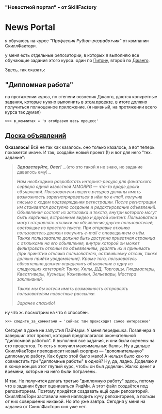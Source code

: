 ﻿### "Новостной портал" - от SkillFactory
# News Portal
я обучаюсь на курсе _"Профессия Python-разработчик"_ от компании СкиллФактори.

у меня есть отдельные репозитории, в которых я выполняю все обучающие задания этого курса. 
один по [Питону](https://github.com/Archangel-Ray/SkillFactory_courses-profession-Python), 
второй по [Джанго](https://github.com/Archangel-Ray/SkillFactory_project_django).

Здесь, так сказать:
## "Дипломная работа"

на протяжении курса, по степени освоения Джанго, даются конкретные 
задания, которые нужно выполнить в [этом проекте](news_paper). в итоге должно 
получиться полноценное приложение. (я наивный, на протяжении всего курса так думал)

`>>> в_коммитах = 'я отобразил весь процесс'`

## [Доска объявлений](Publications)
**Оказалось!** Всё не так как казалось. оно только казалось, а вот теперь покажется иначе. 
И так, создаём новый проект (!) и вот для него "тех. задание":

>_**Здравствуйте, Олег!**_ ...(кто это такой я не знаю, но задание давалось ему)...
>
>_Нам необходимо разработать интернет-ресурс для фанатского сервера одной известной MMORPG — что-то вроде доски 
объявлений. Пользователи нашего ресурса должны иметь возможность зарегистрироваться в нём по e-mail, получив письмо с 
кодом подтверждения регистрации. После регистрации им становится доступно создание и редактирование объявлений. 
Объявления состоят из заголовка и текста, внутри которого могут быть картинки, встроенные видео и другой контент. 
Пользователи могут отправлять отклики на объявления других пользователей, состоящие из простого текста. При отправке 
отклика пользователь должен получить e-mail с оповещением о нём. Также пользователю должна быть доступна приватная 
страница с откликами на его объявления, внутри которой он может фильтровать отклики по объявлениям, удалять их и 
принимать (при принятии отклика пользователю, оставившему отклик, также должно прийти уведомление). Кроме того, 
пользователь обязательно должен определить объявление в одну из следующих категорий: Танки, Хилы, ДД, Торговцы, 
Гилдмастеры, Квестгиверы, Кузнецы, Кожевники, Зельевары, Мастера заклинаний._
>
>_Также мы бы хотели иметь возможность отправлять пользователям новостные рассылки._
>
>_Заранее спасибо!_

ну что ж. посмотрим на что я способен.

`>>> следите_за_коммитами = 'сейчас там происходит самое интересное'`

Сегодня я даже не запустил ПайЧарм. У меня передышка. Позавчера я завершил этот проект, который предполагался окончательной "дипломной работой". Я выполнил все задания, и они были оценены на сто процентов. То есть я получил максимальные баллы. Ну а дальше СкиллФакТори преподносит новый сюрприз — "дополнительную" дипломную работу. Как будто этой было мало! А нельзя было как-то совместить три "дипломные работы" в одной? Ну, да, ладно. Доделаю я в конце концов этот глупый курс, чтобы он был доделан. Жалко денег и времени, которые на него были потрачены.

И так. Не получится делать третью "дипломную работу" здесь, потому что в задании будет оцениваться РидМи. А этот файл создаётся под репозиторием. Поэтому придётся создавать ещё один репозиторий. СкиллФакТори заставили меня наплодить кучу репозиториев, а пользы от них совершенно никакой. Но это уже завтра. Сегодня у меня на задания от СкиллФакТори сил уже нет.

